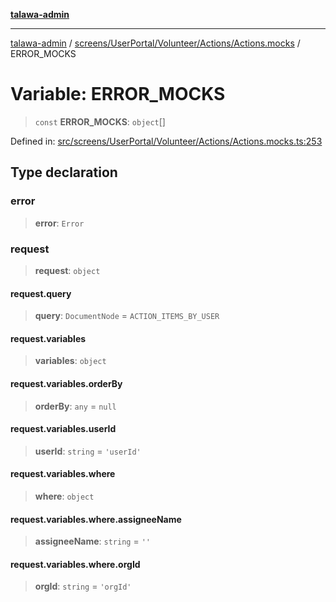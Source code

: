 [**talawa-admin**](../../../../../../README.md)

***

[talawa-admin](../../../../../../README.md) / [screens/UserPortal/Volunteer/Actions/Actions.mocks](../README.md) / ERROR\_MOCKS

# Variable: ERROR\_MOCKS

> `const` **ERROR\_MOCKS**: `object`[]

Defined in: [src/screens/UserPortal/Volunteer/Actions/Actions.mocks.ts:253](https://github.com/gautam-divyanshu/talawa-admin/blob/9fef64ff9fb30eb3195cc9100606d8b7a89bca79/src/screens/UserPortal/Volunteer/Actions/Actions.mocks.ts#L253)

## Type declaration

### error

> **error**: `Error`

### request

> **request**: `object`

#### request.query

> **query**: `DocumentNode` = `ACTION_ITEMS_BY_USER`

#### request.variables

> **variables**: `object`

#### request.variables.orderBy

> **orderBy**: `any` = `null`

#### request.variables.userId

> **userId**: `string` = `'userId'`

#### request.variables.where

> **where**: `object`

#### request.variables.where.assigneeName

> **assigneeName**: `string` = `''`

#### request.variables.where.orgId

> **orgId**: `string` = `'orgId'`
